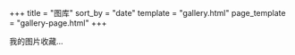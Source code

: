 +++
title = "图库"
sort_by = "date"
template = "gallery.html"
page_template = "gallery-page.html"
+++

我的图片收藏... 